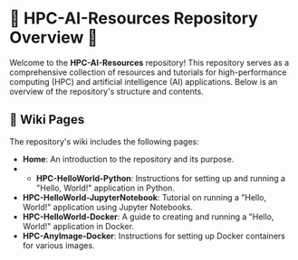 # 🚀 HPC-AI-Resources Repository Overview 🌟

Welcome to the **HPC-AI-Resources** repository! This repository serves as a comprehensive collection of resources and tutorials for high-performance computing (HPC) and artificial intelligence (AI) applications. Below is an overview of the repository's structure and contents.

## 📄 Wiki Pages

The repository's wiki includes the following pages:

- **Home**: An introduction to the repository and its purpose.
- - **HPC-HelloWorld-Python**: Instructions for setting up and running a "Hello, World!" application in Python.
- **HPC-HelloWorld-JupyterNotebook**: Tutorial on running a "Hello, World!" application using Jupyter Notebooks.
- **HPC-HelloWorld-Docker**: A guide to creating and running a "Hello, World!" application in Docker.
- **HPC-AnyImage-Docker**: Instructions for setting up Docker containers for various images.
